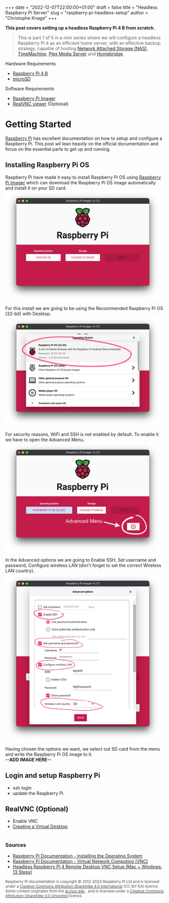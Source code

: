 +++
date = "2022-12-07T22:00:00+01:00"
draft = false
title = "Headless Raspberry Pi Server"
slug = "raspberry-pi-headless-setup"
author = "Christophe Knage"
+++

**This post covers setting up a headless Raspberry Pi 4 B from scratch.**

> This is part 1 of 5 in a mini series where we will configure a headless Raspberry Pi 4 as an efficient home server, with an effective backup strategy, capable of hosting [Network Attached Storage (NAS)](https://en.wikipedia.org/wiki/Network-attached_storage), [TimeMachine](https://support.apple.com/en-gb/HT201250), [Plex Media Server](https://www.plex.tv) and [Homebridge](https://homebridge.io).

Hardware Requirements
- [Raspberry Pi 4 B](https://www.raspberrypi.com/products/raspberry-pi-4-model-b/)
- [microSD](https://www.raspberrypi.com/documentation/computers/getting-started.html#sd-cards)

Software Requirements
- [Raspberry Pi Imager](https://www.raspberrypi.com/software/)
- [RealVNC viewer](https://www.realvnc.com/en/connect/download/viewer/) (Optional)

# Getting Started

[Raspberry Pi](https://www.raspberrypi.com) has excellent documentation on how to setup and configure a Raspberry Pi. This post wil lean heavily on the official documentation and focus on the essential parts to get up and running. 

## Installing Raspberry Pi OS

Raspberry Pi have made it easy to install Raspberry Pi OS using [Raspberry Pi Imager](https://www.raspberrypi.com/software/) which can download the Raspberry Pi OS image automatically and install it on your SD card.  
![Raspberry Pi Imager](/img/blog/01/Raspberry_Pi_Imager.png)  

For this install we are going to be using the Recommended Raspberry Pi OS (32-bit) with Desktop.  
![Raspberry Pi Imager Select OS](/img/blog/01/Raspberry_Pi_Imager__Select_OS.png)  

For security reasons, WiFi and SSH is not enabled by default. To enable it we have to open the Advanced Menu.  
![Raspberry Pi Imager Select Advanced Settings](/img/blog/01/Raspberry_Pi_Imager__Click_Advanced_Settings.png)  

In the Advanced options we are going to Enable SSH, Set username and password, Configure wireless LAN (don't forget to set the correct Wireless LAN country).  
![Raspberry Pi Imager Advanced Settings](/img/blog/01/Raspberry_Pi_Imager__Advanced_Settings.png)  

Having chosen the options we want, we select out SD card from the menu and write the Raspberry Pi OS image to it.  
**--ADD IMAGE HERE--**

## Login and setup Raspberry Pi
- ssh login
- update the Raspberry Pi

## RealVNC (Optional)
- Enable VNC
- [Creating a Virtual Desktop](https://www.raspberrypi.com/documentation/computers/remote-access.html#creating-a-virtual-desktop)

#
### Sources

- [Raspberry Pi Documentation - Installing the Operating System](https://www.raspberrypi.com/documentation/computers/getting-started.html#installing-the-operating-system)
- [Raspberry Pi Documentation - Virtual Network Computing (VNC)](https://www.raspberrypi.com/documentation/computers/remote-access.html#virtual-network-computing-vnc)
- [Headless Raspberry Pi 4 Remote Desktop VNC Setup (Mac + Windows, 13 Steps)](https://desertbot.io/blog/headless-raspberry-pi-4-remote-desktop-vnc-setup)

<span style="font-weight:300;font-size:12px">
    <p style="margin: 0;">
        Raspberry Pi documentation is copyright &copy; 2012-2023 Raspberry Pi Ltd and is licensed under a <a href="https://creativecommons.org/licenses/by-sa/4.0/">Creative Commons Attribution-ShareAlike 4.0 International</a> (CC BY-SA) licence.
    </p>
    <p style="margin: 0;">
        Some content originates from the <a href="http://elinux.org/">eLinux wiki</a> , and is licensed under a <a href="http://creativecommons.org/licenses/by-sa/3.0/">Creative Commons Attribution-ShareAlike 3.0 Unported</a> licence.
    </p>
</span>

<style>
img {
    width: 35em;
}
</style>
